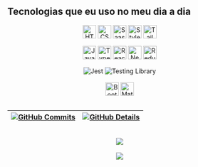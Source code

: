 <!-- ![Status](./profile-3d-contrib/profile-night-rainbow.svg)
<br /> -->

## Tecnologias que eu uso no meu dia a dia

<div align='center'>
    
<div>
    <img align="center" alt="HTML" height="30" src="https://img.shields.io/badge/HTML5-E34F26?style=for-the-badge&logo=html5&logoColor=white" />
    <img align="center" alt="CSS" height="30" src="https://img.shields.io/badge/CSS3-1572B6?style=for-the-badge&logo=css3&logoColor=white" />
    <img align="center" alt="Saas" height="30" src="https://img.shields.io/badge/Sass-CC6699?style=for-the-badge&logo=sass&logoColor=white" />
    <img align="center" alt="Styled Components" height="30" src="https://img.shields.io/badge/styled--components-DB7093?style=for-the-badge&logo=styled-components&logoColor=white" />
    <img align="center" alt="Tailwind" height="30" src="https://img.shields.io/badge/Tailwind_CSS-38B2AC?style=for-the-badge&logo=tailwind-css&logoColor=white" />
</div>
<br />
<div>
    <img align="center" alt="Javascript" height="30" src="https://img.shields.io/badge/JavaScript-323330?style=for-the-badge&logo=javascript&logoColor=F7DF1E" />
    <img align="center" alt="Typescript" height="30" src="https://img.shields.io/badge/TypeScript-007ACC?style=for-the-badge&logo=typescript&logoColor=white" />
    <img align="center" alt="React" height="30" src="https://img.shields.io/badge/React-20232A?style=for-the-badge&logo=react&logoColor=61DAFB" />
    <img align="center" alt="Next.js" height="30" src="https://img.shields.io/badge/Next.js-20232A?style=for-the-badge&logo=next.js&logoColor=white" />       
    <img align="center" alt="Redux" height="30" src="https://img.shields.io/badge/Redux-593D88?style=for-the-badge&logo=redux&logoColor=white" />       
</div>
<br />
<div>
    <img align="center" alt="Jest" src="https://img.shields.io/badge/Jest-323330?style=for-the-badge&logo=Jest&logoColor=white" />     
    <img align="center" alt="Testing Library" src="https://img.shields.io/badge/testing%20library-323330?style=for-the-badge&logo=testing-library&logoColor=red" />     
</div>
<br />
<div>
    <img align="center" alt="Bootstrap" height="30" src="https://img.shields.io/badge/Bootstrap-563D7C?style=for-the-badge&logo=bootstrap&logoColor=white" />
    <img align="center" alt="Material UI" height="30" src="https://img.shields.io/badge/Material--UI-0081CB?style=for-the-badge&logo=material-ui&logoColor=white" />
</div>
<br />

<!-- [![Ashutosh's github activity graph](https://github-readme-activity-graph.cyclic.app/graph?username=JulioCB68&bg_color=red&color=bd93f9&line=bd93f9&point=f1f5f9&area=true&hide_border=true)](https://github.com/ashutosh00710/github-readme-activity-graph)

<br /> -->

| [![GitHub Commits](http://github-profile-summary-cards.vercel.app/api/cards/productive-time?username=JulioCB68&theme=dracula&utcOffset=-3)](https://github.com/vn7n24fzkq/github-profile-summary-cards) | [![GitHub Details](http://github-profile-summary-cards.vercel.app/api/cards/profile-details?username=JulioCB68&theme=dracula)](https://github.com/vn7n24fzkq/github-profile-summary-cards) |
| ------------------------------------------------------------------------------------------------------------------------------------------------------------------------------------------------------- | ------------------------------------------------------------------------------------------------------------------------------------------------------------------------------------------ |

 <br />
 
<div align='center'>
    <a height="150em" href="http://www.github.com/JulioCB68">
    <img src="https://github-readme-streak-stats.herokuapp.com/?user=JulioCB68&stroke=bd93f9&background=171717&ring=3382ed&fire=3382ed&currStreakNum=bd93f9&currStreakLabel=3382ed&sideNums=bd93f9&sideLabels=bd93f9&dates=bd93f9&hide_border=true" /></a>
</div>
    
<br />
    
<div align='center'>
    <a height="150em" href="http://www.github.com/JulioCB68">
    <img src="https://github-profile-trophy.vercel.app/?username=JulioCB68&row=1&column=6&theme=dracula&margin-w=15&margin-h=15" /></a>
</div>
</div>
<!-- <br />
<a href="https://www.linkedin.com/in/jc-bento2305/" target="_blank"><img src="https://img.shields.io/badge/-LinkedIn-%230077B5?style=for-the-badge&logo=linkedin&logoColor=white" target="_blank"></a> -->
